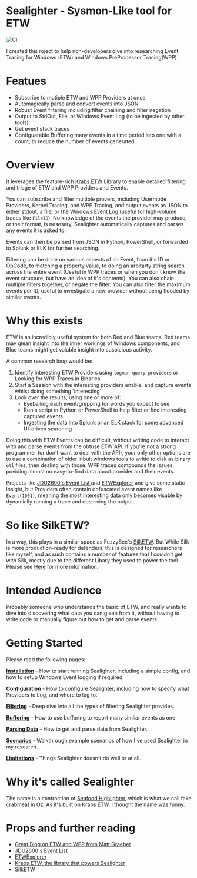 # Sealighter - Sysmon-Like tool for ETW

![CI](https://github.com/pathtofile/Sealighter/workflows/CI/badge.svg?branch=master)

I created this roject to help non-developers dive into researching Event Tracing for Windows (ETW) and Windows PreProcessor Tracing(WPP).

# Featues
 - Subscribe to mutiple ETW and WPP Providers at once
 - Automagically parse and convert events into JSON
 - Robust Event filtering including filter chaining and filter negation
 - Output to StdOut, File, or Windows Event Log (to be ingested by other tools)
 - Get event stack traces
 - Configuarable Buffering many events in a time period into one with a count, to reduce the number of events generated


# Overview
It leverages the feature-rich [Krabs ETW]([htttps://](https://github.com/microsoft/krabsetw)) Library to enable detailed filtering and triage of ETW and WPP Providers and Events.

You can subscribe and filter multiple provers, including Usermode Providers, Kernel Tracing, and WPP Tracing, and output events as JSON to either stdout, a file, or the Windows Event Log (useful for high-volume traces like `FileIO`). No knowledge of the events the provider may produce, or their format, is nesesary, Sealighter automatically captures and parses any events it is asked to.

Events can then be parsed from JSON in Python, PowerShell, or forwarded to Splunk or ELK for further searching.

Filtering can be done on various aspects of an Event, from it's ID or OpCode, to matching a property value, to doing an arbitarty string search across the entire event (Useful in WPP traces or when you don't know the event structure, but have an idea of it's contents). You can also chain multiple filters together, or negate the filter. You can also filter the maximum events per ID, useful to investigate a new provider without being flooded by similar events.

 
# Why this exists
ETW is an incredibly useful system for both Red and Blue teams. Red teams may glean insight into the inner workings of Windows components, and Blue teams might get valuble insight into suspicious activity.

A common research loop would be:
1. Identify interesting ETW Providers using `logman query providers` or Looking for WPP Traces in Binaries
2. Start a Session with the interesting providers enable, and capture events whilst doing something 'interesting'
3. Look over the results, using one or more of:
   - Eyeballing each event/grepping for words you expect to see
   - Run a script in Python or PowerShell to help filter or find interesting captured events
   - Ingesting the data into Splunk or an ELK stack for some advanced UI-driven searching

Doing this with ETW Events can be difficult, without writing code to interact with and parse events from the obtuse ETW API. If you're not a strong programmer (or don't want to deal with the API), your only other options are to use a combination of older inbuit windows tools to writie to disk as binary `etl` files, then dealing with those. WPP traces compounds the issues, poviding almost no easy-to-find data about provider and their events.

Projects like [JDU2600's Event List ](https://github.com/jdu2600/Windows10EtwEvents) and [ETWExplorer](https://github.com/zodiacon/EtwExplorer) and give some static insight, but Providers often contain obfuscated event names like `Event(1001)`, meaning the most interesting data only becomes visable by dynamiclly running a trace and observing the output.


# So like SilkETW?
In a way, this plays in a similar space as FuzzySec's [SilkETW](https://github.com/fireeye/SilkETW). But While Silk is more production-ready for defenders, this is designed for researchers like myself, and as such contains a number of features that I couldn't get with Silk, mostly due to the different Libary they used to power the tool. Please see [Here](docs/COMPARISION.md) for more information.

# Intended Audience
Probably someone who understands the basic of ETW, and really wants to dive into discovering what data you can glean from it, without having to write code or manually figure out how to get and parse events.

# Getting Started

Please read the following pages:

**[Installation](docs/INSTALLATION.md)** - How to start running Sealighter, including a simple config, and how to setup Windows Event logging if required.

**[Configuration](docs/CONFIGURATION.md)** - How to configure Sealighter, including how to specify what Providers to Log, and where to log to.

**[Filtering](docs/FILTERING.md)** - Deep dive into all the types of filtering Sealighter provides.

**[Buffering](docs/BUFFERING.md)** - How to use buffering to report many simliar events as one

**[Parsing Data](docs/PARSING_DATA.md)** - How to get and parse data from Sealighter.

**[Scenarios](docs/SCENARIOS.md)** - Walkthrough example scenarios of how I've used Sealighter in my research.

**[Limitations](docs/LIMITATIONS.md)** - Things Sealighter doesn't do well or at all.

# Why it's called Sealighter
The name is a contraction of [Seafood Highlighter](https://en.wikipedia.org/wiki/Seafood_extender), which is what we call fake crabmeat in Oz. As it's built on Krabs ETW, I thought the name was funny.


# Props and further reading
- [Great Blog on ETW and WPP from  Matt Graeber](https://posts.specterops.io/data-source-analysis-and-dynamic-windows-re-using-wpp-and-tracelogging-e465f8b653f7)
- [JDU2600's Event List ](https://github.com/jdu2600/Windows10EtwEvents)
- [ETWExplorer](https://github.com/zodiacon/EtwExplorer)
- [Krabs ETW, the library that powers Sealighter](https://github.com/microsoft/krabsetw)
- [SilkETW](https://github.com/fireeye/SilkETW)
